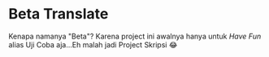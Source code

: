 <h1>Beta Translate</h1>
Kenapa namanya "Beta"? Karena project ini awalnya hanya untuk <i>Have Fun</i> alias Uji Coba aja...Eh malah jadi Project Skripsi 😂

